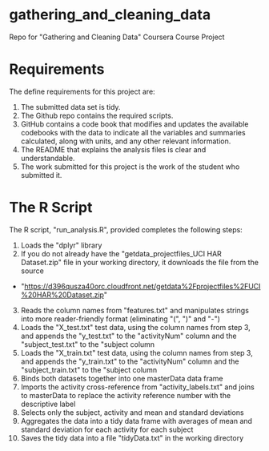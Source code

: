 # gathering_and_cleaning_data
Repo for "Gathering and Cleaning Data" Coursera Course Project

# Requirements
The define requirements for this project are:
1. The submitted data set is tidy.
2. The Github repo contains the required scripts.
3. GitHub contains a code book that modifies and updates the available codebooks with the data to indicate all the variables and summaries calculated, along with units, and any other relevant information.
4. The README that explains the analysis files is clear and understandable.
5. The work submitted for this project is the work of the student who submitted it.
	
# The R Script
The R script, "run_analysis.R", provided completes the following steps:
1. Loads the "dplyr" library
2. If you do not already have the "getdata_projectfiles_UCI HAR Dataset.zip" file in your working directory, it downloads the file from the source
 * "https://d396qusza40orc.cloudfront.net/getdata%2Fprojectfiles%2FUCI%20HAR%20Dataset.zip"
3. Reads the column names from "features.txt" and manipulates strings into more reader-friendly format (eliminating "(", ")" and "-")
4. Loads the "X_test.txt" test data, using the column names from step 3, and appends the "y_test.txt" to the "activityNum" column and the "subject_test.txt" to the "subject column
5. Loads the "X_train.txt" test data, using the column names from step 3, and appends the "y_train.txt" to the "activityNum" column and the "subject_train.txt" to the "subject column
6. Binds both datasets together into one masterData data frame
7. Imports the activity cross-reference from "activity_labels.txt" and joins to masterData to replace the activity reference number with the descriptive label
8. Selects only the subject, activity and mean and standard deviations
9. Aggregates the data into a tidy data frame with averages of mean and standard deviation for each activity for each subject
10. Saves the tidy data into a file "tidyData.txt" in the working directory
